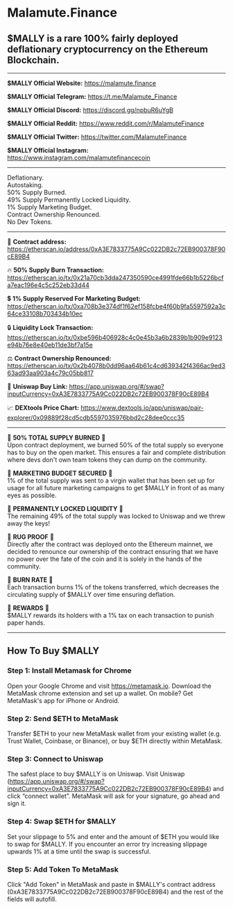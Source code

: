 # **Malamute.Finance**

## $MALLY is a rare 100% fairly deployed deflationary cryptocurrency on the Ethereum Blockchain.

___

**$MALLY Official Website:** https://malamute.finance

**$MALLY Official Telegram:** https://t.me/Malamute_Finance

**$MALLY Official Discord:** https://discord.gg/npbuR6uYgB

**$MALLY Official Reddit:** https://www.reddit.com/r/MalamuteFinance

**$MALLY Official Twitter:** https://twitter.com/MalamuteFinance

**$MALLY Official Instagram:** https://www.instagram.com/malamutefinancecoin

___

Deflationary.\
Autostaking.\
50% Supply Burned.\
49% Supply Permanently Locked Liquidity.\
1% Supply Marketing Budget.\
Contract Ownership Renounced.\
No Dev Tokens.  

___


📜 **Contract address:** https://etherscan.io/address/0xA3E7833775A9Cc022DB2c72EB900378F90cE89B4

🔥 **50% Supply Burn Transaction:** https://etherscan.io/tx/0x21a70cb3dda247350590ce4991fde66b1b5226bcfa7eac196e4c5c252eb33d44

💲 **1% Supply Reserved For Marketing Budget:** https://etherscan.io/tx/0xa708b3e374df1f62ef158fcbe4f60b9fa5597592a3c64ce33108b703434b10ec

🔒 **Liquidity Lock Transaction:** https://etherscan.io/tx/0xbe596b406928c4c0e45b3a6b2839b1b909e9123e94b76e8e40eb11de3bf7a15e

⚖️ **Contract Ownership Renounced:** https://etherscan.io/tx/0x2b4078b0dd96aa64b61c4cd639342f4366ac9ed363ad93aa903a4c79c05bb817
  
💱 **Uniswap Buy Link:** https://app.uniswap.org/#/swap?inputCurrency=0xA3E7833775A9Cc022DB2c72EB900378F90cE89B4

📈 **DEXtools Price Chart:** https://www.dextools.io/app/uniswap/pair-explorer/0x09889f28cd5cdb5597035976bbd2c28dee0ccc35

___

🐾 **50% TOTAL SUPPLY BURNED** 🐾\
Upon contract deployment, we burned 50% of the total supply so everyone has to buy on the open market. This ensures a fair and complete distribution where devs don't own team tokens they can dump on the community.

🐾 **MARKETING BUDGET SECURED** 🐾\
1% of the total supply was sent to a virgin wallet that has been set up for usage for all future marketing campaigns to get $MALLY in front of as many eyes as possible.

🐾 **PERMANENTLY LOCKED LIQUIDITY** 🐾\
The remaining 49% of the total supply was locked to Uniswap and we threw away the keys!

🐾 **RUG PROOF** 🐾\
Directly after the contract was deployed onto the Ethereum mainnet, we decided to renounce our ownership of the contract ensuring that we have no power over the fate of the coin and it is solely in the hands of the community.

🐾 **BURN RATE** 🐾\
Each transaction burns 1% of the tokens transferred, which decreases the circulating supply of $MALLY over time ensuring deflation.

🐾 **REWARDS** 🐾\
$MALLY rewards its holders with a 1% tax on each transaction to punish paper hands.

___

## **How To Buy $MALLY**

### **Step 1: Install Metamask for Chrome**

Open your Google Chrome and visit https://metamask.io. Download the MetaMask chrome extension and set up a wallet. On mobile? Get MetaMask's app for iPhone or Android.

### **Step 2: Send $ETH to MetaMask**

Transfer $ETH to your new MetaMask wallet from your existing wallet (e.g. Trust Wallet, Coinbase, or Binance), or buy $ETH directly within MetaMask.

### **Step 3: Connect to Uniswap**

The safest place to buy $MALLY is on Uniswap. Visit Uniswap (https://app.uniswap.org/#/swap?inputCurrency=0xA3E7833775A9Cc022DB2c72EB900378F90cE89B4) and click “connect wallet”. MetaMask will ask for your signature, go ahead and sign it.

### **Step 4: Swap $ETH for $MALLY**

Set your slippage to 5% and enter and the amount of $ETH you would like to swap for $MALLY. If you encounter an error try increasing slippage upwards 1% at a time until the swap is successful.

### **Step 5: Add Token To MetaMask**
 
Click "Add Token" in MetaMask and paste in $MALLY's contract address (0xA3E7833775A9Cc022DB2c72EB900378F90cE89B4) and the rest of the fields will autofill.
